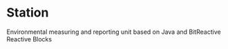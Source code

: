 Station
=======

Environmental measuring and reporting unit based on Java and BitReactive Reactive Blocks
